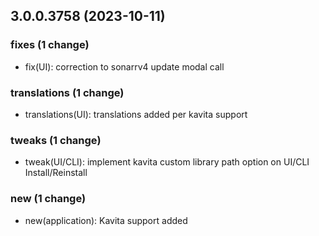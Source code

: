 ## 3.0.0.3758 (2023-10-11)

### fixes (1 change)

- fix(UI): correction to sonarrv4 update modal call

### translations (1 change)

- translations(UI): translations added per kavita support

### tweaks (1 change)

- tweak(UI/CLI): implement kavita custom library path option on UI/CLI Install/Reinstall

### new (1 change)

- new(application): Kavita support added
